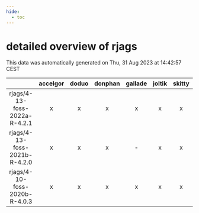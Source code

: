 ```yaml
---
hide:
  - toc
---
```


detailed overview of rjags
==========================


This data was automatically generated on Thu, 31 Aug 2023 at 14:42:57 CEST  

| |accelgor|doduo|donphan|gallade|joltik|skitty|swalot|victini|
| :---: | :---: | :---: | :---: | :---: | :---: | :---: | :---: | :---: |
|rjags/4-13-foss-2022a-R-4.2.1|x|x|x|x|x|x|x|x|
|rjags/4-13-foss-2021b-R-4.2.0|x|x|x|-|x|x|x|x|
|rjags/4-10-foss-2020b-R-4.0.3|x|x|x|x|x|x|x|x|
